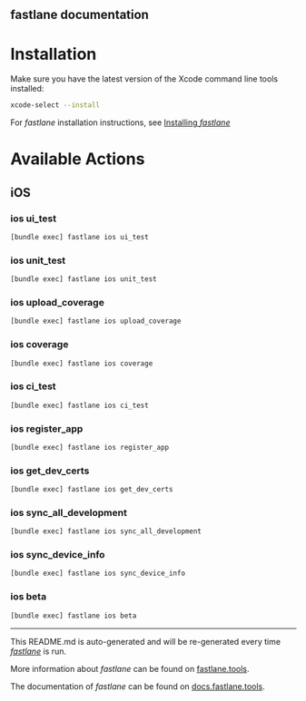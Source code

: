 fastlane documentation
----

# Installation

Make sure you have the latest version of the Xcode command line tools installed:

```sh
xcode-select --install
```

For _fastlane_ installation instructions, see [Installing _fastlane_](https://docs.fastlane.tools/#installing-fastlane)

# Available Actions

## iOS

### ios ui_test

```sh
[bundle exec] fastlane ios ui_test
```



### ios unit_test

```sh
[bundle exec] fastlane ios unit_test
```



### ios upload_coverage

```sh
[bundle exec] fastlane ios upload_coverage
```



### ios coverage

```sh
[bundle exec] fastlane ios coverage
```



### ios ci_test

```sh
[bundle exec] fastlane ios ci_test
```



### ios register_app

```sh
[bundle exec] fastlane ios register_app
```



### ios get_dev_certs

```sh
[bundle exec] fastlane ios get_dev_certs
```



### ios sync_all_development

```sh
[bundle exec] fastlane ios sync_all_development
```



### ios sync_device_info

```sh
[bundle exec] fastlane ios sync_device_info
```



### ios beta

```sh
[bundle exec] fastlane ios beta
```



----

This README.md is auto-generated and will be re-generated every time [_fastlane_](https://fastlane.tools) is run.

More information about _fastlane_ can be found on [fastlane.tools](https://fastlane.tools).

The documentation of _fastlane_ can be found on [docs.fastlane.tools](https://docs.fastlane.tools).
